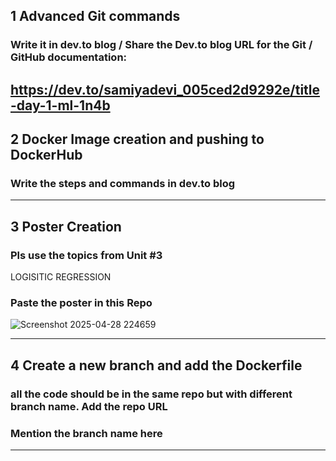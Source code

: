 ## 1 Advanced Git commands 
###  Write it in dev.to blog / Share the Dev.to blog URL for the Git / GitHub documentation:
https://dev.to/samiyadevi_005ced2d9292e/title-day-1-ml-1n4b
-----
## 2 Docker Image creation and pushing to DockerHub
###  Write the steps and commands in dev.to blog
-----
## 3 Poster Creation
###  Pls use the topics from Unit #3
LOGISITIC REGRESSION
###  Paste the poster in this Repo
![Screenshot 2025-04-28 224659](https://github.com/user-attachments/assets/3d2d52a3-c52d-4b52-8eec-670907db1ccc)

-----
## 4 Create a new branch and add the Dockerfile
###  all the code should be in the same repo but with different branch name. Add the repo URL
###  Mention the branch name here
-----
